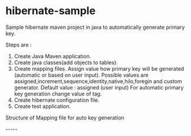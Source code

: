 # hibernate-sample
Sample hibernate maven project in java to automatically generate primary key.

Steps are :

1. Create Java Maven application.
2. Create java classes(add objects to tables).
3. Create mapping files. Assign value how primary key will be generated (automatic or based on user input).
    Possible values are assigned,increment,sequence,identity,native,hilo,foregin and custom generator.
    Default value : assigned (user input)
    For automatic primary key generation change value of <generator> tag.
4. Create hibernate configuration file.
5. Create test application.
 
  
  Structure of Mapping file for auto key generation
  
  <hibernate-mapping>
    <class name="----" table="----" schema="-----">
      <id name="-----" column="------">
        <generator class="value decides how primary key will generate" />
      </id>
      <property name="-----" column="------" />
        -----
    </class>
  </hibernate-mapping>

